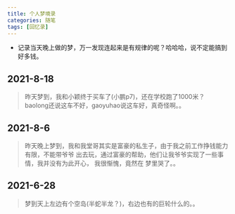 ```yaml
---
title: 个人梦境录
categories: 随笔
tags: [回忆录]
---  
```

 
<Meta/>  
 
* 记录当天晚上做的梦，万一发现连起来是有规律的呢？哈哈哈，说不定能搞到好多钱。 

## 2021-8-18
> 昨天梦到，我和小颖终于买车了(小鹏p7)，还在学校跑了1000米？ baolong还说这车不好，gaoyuhao说这车好，真奇怪啊。。

## 2021-8-6
> 昨天晚上梦到，我和我堂哥其实是富豪的私生子，由于我之前工作挣钱能力有限，不能带爷爷
> 出去玩，通过富豪的帮助，他们让我爷爷实现了一些事情，我并没有为此开心， 我很惭愧，竟然在
> 梦里哭了。。

## 2021-6-28
> 梦到天上左边有个空岛(半蛇半龙？)，右边也有的巨轮什么的。。

